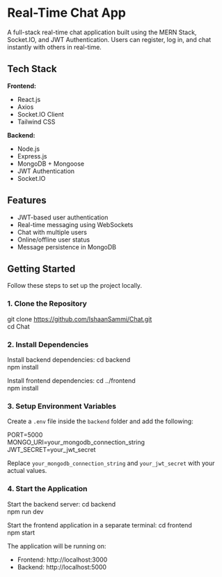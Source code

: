 # Real-Time Chat App

A full-stack real-time chat application built using the MERN Stack, Socket.IO, and JWT Authentication. Users can register, log in, and chat instantly with others in real-time.

## Tech Stack

**Frontend:**
- React.js
- Axios
- Socket.IO Client
- Tailwind CSS 

**Backend:**
- Node.js
- Express.js
- MongoDB + Mongoose
- JWT Authentication
- Socket.IO

## Features

- JWT-based user authentication
- Real-time messaging using WebSockets
- Chat with multiple users
- Online/offline user status
- Message persistence in MongoDB

## Getting Started

Follow these steps to set up the project locally.

### 1. Clone the Repository
git clone https://github.com/IshaanSammi/Chat.git  
cd Chat

### 2. Install Dependencies

Install backend dependencies:
cd backend  
npm install

Install frontend dependencies:
cd ../frontend  
npm install

### 3. Setup Environment Variables

Create a `.env` file inside the `backend` folder and add the following:

PORT=5000  
MONGO_URI=your_mongodb_connection_string  
JWT_SECRET=your_jwt_secret

Replace `your_mongodb_connection_string` and `your_jwt_secret` with your actual values.

### 4. Start the Application

Start the backend server:
cd backend  
npm run dev

Start the frontend application in a separate terminal:
cd frontend  
npm start

The application will be running on:  
- Frontend: http://localhost:3000  
- Backend: http://localhost:5000





